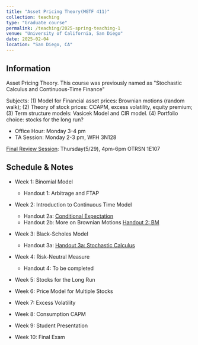 ```yaml
---
title: "Asset Pricing Theory(MGTF 411)"
collection: teaching
type: "Graduate course"
permalink: /teaching/2025-spring-teaching-1
venue: "University of California, San Diego"
date: 2025-02-04
location: "San Diego, CA"
---
```


## Information
Asset Pricing Theory. This course was previously named as "Stochastic Calculus and Continuous-Time Finance"

Subjects: (1) Model for Financial asset prices: Brownian motions (random walk);
(2) Theory of stock prices: CCAPM, excess volatility, equity premium; (3) Term structure models: Vasicek Model and CIR model. (4) Portfolio choice: stocks for the long run?

+ Office Hour: Monday 3-4 pm
+ TA Session: Monday 2-3 pm, WFH 3N128

[Final Review Session](../files/Teaching/MGTF411_Spring25/APT_Final_Review_2025.pdf): Thursday(5/29), 4pm-6pm OTRSN 1E107

## Schedule & Notes
+ Week 1: Binomial Model
  + Handout 1: Arbitrage and FTAP

+ Week 2: Introduction to Continuous Time Model
  + Handout 2a: [Conditional Expectation](../files/Notes/Notes_on_conditional_expectation.pdf)
  + Handout 2b: More on Brownian Motions [Handout 2: BM](../files/Teaching/MGTF411_Spring25/Handout/APT_handout2_BM.pdf)

+ Week 3: Black-Scholes Model
  + Handout 3a: [Handout 3a: Stochastic Calculus](../files/Teaching/MGTF411_Spring25/Handout/APT_handout3_stochastic_calculus.pdf)

+ Week 4: Risk-Neutral Measure
  + Handout 4: To be completed

+ Week 5: Stocks for the Long Run

+ Week 6: Price Model for Multiple Stocks

+ Week 7: Excess Volatility

+ Week 8: Consumption CAPM

+ Week 9: Student Presentation

+ Week 10: Final Exam